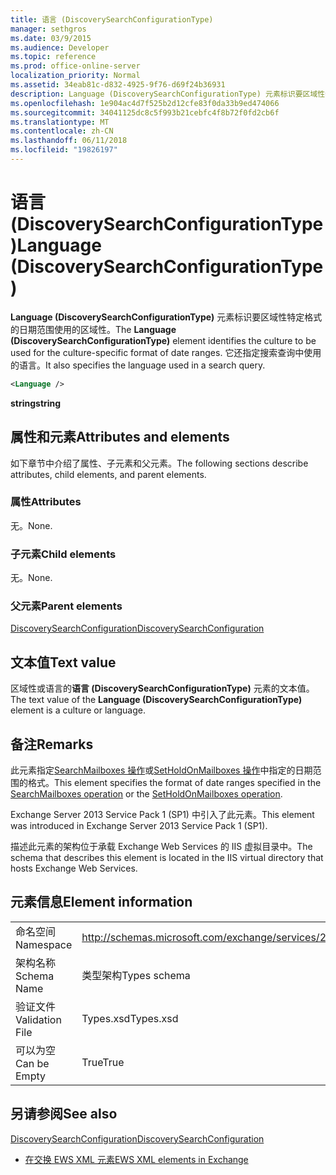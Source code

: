 ```yaml
---
title: 语言 (DiscoverySearchConfigurationType)
manager: sethgros
ms.date: 03/9/2015
ms.audience: Developer
ms.topic: reference
ms.prod: office-online-server
localization_priority: Normal
ms.assetid: 34eab81c-d832-4925-9f76-d69f24b36931
description: Language (DiscoverySearchConfigurationType) 元素标识要区域性特定格式的日期范围使用的区域性。 它还指定搜索查询中使用的语言。
ms.openlocfilehash: 1e904ac4d7f525b2d12cfe83f0da33b9ed474066
ms.sourcegitcommit: 34041125dc8c5f993b21cebfc4f8b72f0fd2cb6f
ms.translationtype: MT
ms.contentlocale: zh-CN
ms.lasthandoff: 06/11/2018
ms.locfileid: "19826197"
---
```

# <a name="language-discoverysearchconfigurationtype"></a><span data-ttu-id="0bbcf-104">语言 (DiscoverySearchConfigurationType)</span><span class="sxs-lookup"><span data-stu-id="0bbcf-104">Language (DiscoverySearchConfigurationType)</span></span>

<span data-ttu-id="0bbcf-105">**Language (DiscoverySearchConfigurationType)** 元素标识要区域性特定格式的日期范围使用的区域性。</span><span class="sxs-lookup"><span data-stu-id="0bbcf-105">The **Language (DiscoverySearchConfigurationType)** element identifies the culture to be used for the culture-specific format of date ranges.</span></span> <span data-ttu-id="0bbcf-106">它还指定搜索查询中使用的语言。</span><span class="sxs-lookup"><span data-stu-id="0bbcf-106">It also specifies the language used in a search query.</span></span> 
  
```XML
<Language />
```

 <span data-ttu-id="0bbcf-107">**string**</span><span class="sxs-lookup"><span data-stu-id="0bbcf-107">**string**</span></span>
## <a name="attributes-and-elements"></a><span data-ttu-id="0bbcf-108">属性和元素</span><span class="sxs-lookup"><span data-stu-id="0bbcf-108">Attributes and elements</span></span>

<span data-ttu-id="0bbcf-109">如下章节中介绍了属性、子元素和父元素。</span><span class="sxs-lookup"><span data-stu-id="0bbcf-109">The following sections describe attributes, child elements, and parent elements.</span></span>
  
### <a name="attributes"></a><span data-ttu-id="0bbcf-110">属性</span><span class="sxs-lookup"><span data-stu-id="0bbcf-110">Attributes</span></span>

<span data-ttu-id="0bbcf-111">无。</span><span class="sxs-lookup"><span data-stu-id="0bbcf-111">None.</span></span>
  
### <a name="child-elements"></a><span data-ttu-id="0bbcf-112">子元素</span><span class="sxs-lookup"><span data-stu-id="0bbcf-112">Child elements</span></span>

<span data-ttu-id="0bbcf-113">无。</span><span class="sxs-lookup"><span data-stu-id="0bbcf-113">None.</span></span>
  
### <a name="parent-elements"></a><span data-ttu-id="0bbcf-114">父元素</span><span class="sxs-lookup"><span data-stu-id="0bbcf-114">Parent elements</span></span>

[<span data-ttu-id="0bbcf-115">DiscoverySearchConfiguration</span><span class="sxs-lookup"><span data-stu-id="0bbcf-115">DiscoverySearchConfiguration</span></span>](discoverysearchconfiguration.md)
  
## <a name="text-value"></a><span data-ttu-id="0bbcf-116">文本值</span><span class="sxs-lookup"><span data-stu-id="0bbcf-116">Text value</span></span>

<span data-ttu-id="0bbcf-117">区域性或语言的**语言 (DiscoverySearchConfigurationType)** 元素的文本值。</span><span class="sxs-lookup"><span data-stu-id="0bbcf-117">The text value of the **Language (DiscoverySearchConfigurationType)** element is a culture or language.</span></span> 
  
## <a name="remarks"></a><span data-ttu-id="0bbcf-118">备注</span><span class="sxs-lookup"><span data-stu-id="0bbcf-118">Remarks</span></span>

<span data-ttu-id="0bbcf-119">此元素指定[SearchMailboxes 操作](searchmailboxes-operation.md)或[SetHoldOnMailboxes 操作](setholdonmailboxes-operation.md)中指定的日期范围的格式。</span><span class="sxs-lookup"><span data-stu-id="0bbcf-119">This element specifies the format of date ranges specified in the [SearchMailboxes operation](searchmailboxes-operation.md) or the [SetHoldOnMailboxes operation](setholdonmailboxes-operation.md).</span></span>
  
<span data-ttu-id="0bbcf-120">Exchange Server 2013 Service Pack 1 (SP1) 中引入了此元素。</span><span class="sxs-lookup"><span data-stu-id="0bbcf-120">This element was introduced in Exchange Server 2013 Service Pack 1 (SP1).</span></span>
  
<span data-ttu-id="0bbcf-121">描述此元素的架构位于承载 Exchange Web Services 的 IIS 虚拟目录中。</span><span class="sxs-lookup"><span data-stu-id="0bbcf-121">The schema that describes this element is located in the IIS virtual directory that hosts Exchange Web Services.</span></span>
  
## <a name="element-information"></a><span data-ttu-id="0bbcf-122">元素信息</span><span class="sxs-lookup"><span data-stu-id="0bbcf-122">Element information</span></span>

|||
|:-----|:-----|
|<span data-ttu-id="0bbcf-123">命名空间</span><span class="sxs-lookup"><span data-stu-id="0bbcf-123">Namespace</span></span>  <br/> |http://schemas.microsoft.com/exchange/services/2006/types  <br/> |
|<span data-ttu-id="0bbcf-124">架构名称</span><span class="sxs-lookup"><span data-stu-id="0bbcf-124">Schema Name</span></span>  <br/> |<span data-ttu-id="0bbcf-125">类型架构</span><span class="sxs-lookup"><span data-stu-id="0bbcf-125">Types schema</span></span>  <br/> |
|<span data-ttu-id="0bbcf-126">验证文件</span><span class="sxs-lookup"><span data-stu-id="0bbcf-126">Validation File</span></span>  <br/> |<span data-ttu-id="0bbcf-127">Types.xsd</span><span class="sxs-lookup"><span data-stu-id="0bbcf-127">Types.xsd</span></span>  <br/> |
|<span data-ttu-id="0bbcf-128">可以为空</span><span class="sxs-lookup"><span data-stu-id="0bbcf-128">Can be Empty</span></span>  <br/> |<span data-ttu-id="0bbcf-129">True</span><span class="sxs-lookup"><span data-stu-id="0bbcf-129">True</span></span>  <br/> |
   
## <a name="see-also"></a><span data-ttu-id="0bbcf-130">另请参阅</span><span class="sxs-lookup"><span data-stu-id="0bbcf-130">See also</span></span>



[<span data-ttu-id="0bbcf-131">DiscoverySearchConfiguration</span><span class="sxs-lookup"><span data-stu-id="0bbcf-131">DiscoverySearchConfiguration</span></span>](discoverysearchconfiguration.md)


- [<span data-ttu-id="0bbcf-132">在交换 EWS XML 元素</span><span class="sxs-lookup"><span data-stu-id="0bbcf-132">EWS XML elements in Exchange</span></span>](ews-xml-elements-in-exchange.md)

